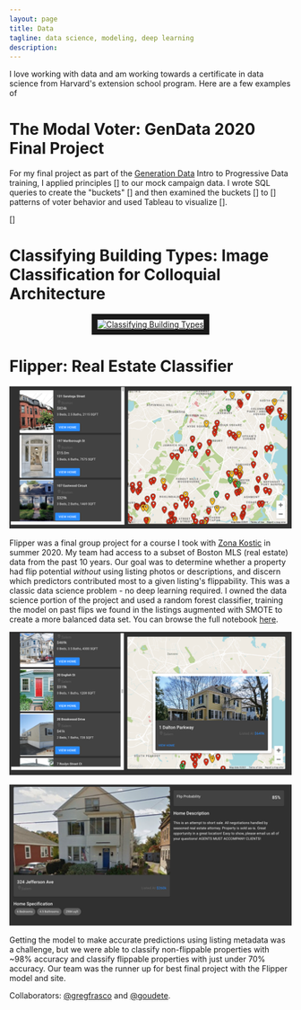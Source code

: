 ```yaml
---
layout: page
title: Data
tagline: data science, modeling, deep learning
description: 
---
```


I love working with data and am working towards a certificate in data science from Harvard's extension school program. Here are a few examples of 

The Modal Voter: GenData 2020 Final Project
===

For my final project as part of the [Generation Data](https://www.generationdata.org/) Intro to Progressive Data training, I applied principles [] to our mock campaign data. I wrote SQL queries to create the "buckets" [] and then examined the buckets [] to [] patterns of voter behavior and used Tableau to visualize [].

[]

Classifying Building Types: Image Classification for Colloquial Architecture
===

<p align="center">
<a href="http://www.youtube.com/watch?feature=player_embedded&v=4UlEgA22lpE
" target="_blank"><img src="http://img.youtube.com/vi/4UlEgA22lpE/0.jpg" 
alt="Classifying Building Types" width="480" height="360" border="10" /></a>
 </p>

Flipper: Real Estate Classifier
===

<p align="center"><img src="../flipper1.png" alt="Flipper" width="600"/></p>

Flipper was a final group project for a course I took with [Zona Kostic](https://www.zonakostic.com/about.html) in summer 2020. My team had access to a subset of Boston MLS (real estate) data from the past 10 years. Our goal was to determine whether a property had flip potential _without_ using listing photos or descriptions, and discern which predictors contributed most to a given listing's flippability. This was a classic data science problem - no deep learning required. I owned the data science portion of the project and used a random forest classifier, training the model on past flips we found in the listings augmented with SMOTE to create a more balanced data set. You can browse the full notebook [here](https://github.com/gregfrasco/real-estate-price-predictions/blob/master/notebooks/basic_model.ipynb).

<p align="center"><img src="../flipper2.png" alt="Flipper" width="600"/></p>
<p align="center"><img src="../flipper3.png" alt="Flipper" width="600"/></p>

Getting the model to make accurate predictions using listing metadata was a challenge, but we were able to classify non-flippable properties with ~98% accuracy and classify flippable properties with just under 70% accuracy. Our team was the runner up for best final project with the Flipper model and site.

Collaborators: [@gregfrasco](https://github.com/gregfrasco) and [@goudete](https://github.com/goudete).
